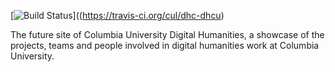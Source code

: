 [![Build Status](https://travis-ci.org/cul/dhc-dhcu.svg?branch=gh-pages)]((https://travis-ci.org/cul/dhc-dhcu)

The future site of Columbia University Digital Humanities, a showcase of the projects, teams and people involved in digital humanities work at Columbia University.
